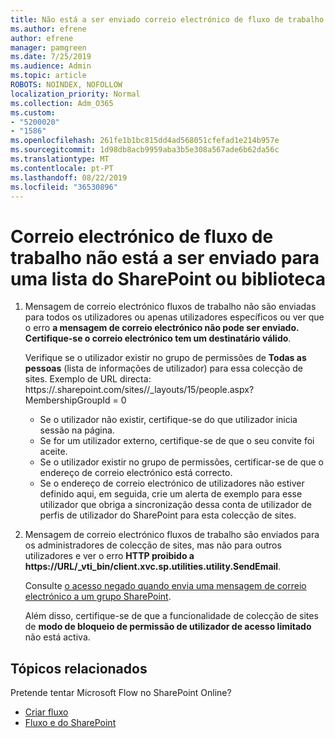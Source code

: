 ```yaml
---
title: Não está a ser enviado correio electrónico de fluxo de trabalho
ms.author: efrene
author: efrene
manager: pamgreen
ms.date: 7/25/2019
ms.audience: Admin
ms.topic: article
ROBOTS: NOINDEX, NOFOLLOW
localization_priority: Normal
ms.collection: Adm_O365
ms.custom:
- "5200020"
- "1586"
ms.openlocfilehash: 261fe1b1bc815dd4ad568051cfefad1e214b957e
ms.sourcegitcommit: 1d98db8acb9959aba3b5e308a567ade6b62da56c
ms.translationtype: MT
ms.contentlocale: pt-PT
ms.lasthandoff: 08/22/2019
ms.locfileid: "36530896"
---
```

# <a name="workflow-email-is-not-being-sent-for-a-sharepoint-list-or-library"></a>Correio electrónico de fluxo de trabalho não está a ser enviado para uma lista do SharePoint ou biblioteca

1. Mensagem de correio electrónico fluxos de trabalho não são enviadas para todos os utilizadores ou apenas utilizadores específicos ou ver que o erro **a mensagem de correio electrónico não pode ser enviado. Certifique-se o correio electrónico tem um destinatário válido**.

    Verifique se o utilizador existir no grupo de permissões de **Todas as pessoas** (lista de informações de utilizador) para essa colecção de sites.  Exemplo de URL directa: https://<tenant>.sharepoint.com/sites/<sitename>/_layouts/15/people.aspx? MembershipGroupId = 0

    - Se o utilizador não existir, certifique-se do que utilizador inicia sessão na página. 
    - Se for um utilizador externo, certifique-se de que o seu convite foi aceite.
    - Se o utilizador existir no grupo de permissões, certificar-se de que o endereço de correio electrónico está correcto.
    - Se o endereço de correio electrónico de utilizadores não estiver definido aqui, em seguida, crie um alerta de exemplo para esse utilizador que obriga a sincronização dessa conta de utilizador de perfis de utilizador do SharePoint para esta colecção de sites.
 
2. Mensagem de correio electrónico fluxos de trabalho são enviados para os administradores de colecção de sites, mas não para outros utilizadores e ver o erro **HTTP proibido a <span>https:</span>//URL/_vti_bin/client.xvc.sp.utilities.utility.SendEmail**.
 

    Consulte [o acesso negado quando envia uma mensagem de correio electrónico a um grupo SharePoint](https://docs.microsoft.com/sharepoint/support/sharing-and-permissions/access-denied-when-send-an-email-to-groups).

    Além disso, certifique-se de que a funcionalidade de colecção de sites de **modo de bloqueio de permissão de utilizador de acesso limitado** não está activa.


## <a name="related-topics"></a>Tópicos relacionados
Pretende tentar Microsoft Flow no SharePoint Online?
- [Criar fluxo](https://support.office.com/article/Create-a-flow-for-a-list-or-library-in-SharePoint-Online-or-OneDrive-for-Business-a9c3e03b-0654-46af-a254-20252e580d01) 
- [Fluxo e do SharePoint](https://flow.microsoft.com/blog/sharepoint-and-flow/) 


